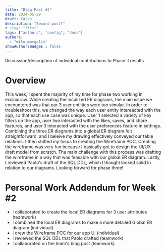 ```yaml
---
title: "Blog Post #2"
date: 2024-05-29
draft: false
description: "Second post!"
# slug: "first"
tags: ["authors", "config", "docs"]
authors:
  - "milo_margolis"
showAuthorsBadges : false
---
```


Discussion/description of individual contributions to Phase II results
# Overview
This week, I spent the majority of my time for phase two working in exclaidraw. While creating the localized ER
diagrams, the main issue we encountered was that our 3 user entiities were too simular. In order to troubleshoot this, 
we changed the way each user entity intereacted with the app, so that each use case was unique. User 1 selected a variety
of key filters on the app, user two interacted with the likes, saves, and share features, and user 3 interacted with the user
preferences feature in settings. Combining the three ER diagrams into a global ER diagram felt straightforward, and I beleive my drawing effectively conveyed our table relations. I then shifted my focus to creating the Wireframe POC. Creating the wireframe was very fun because I basically got to design the UI/UX draft model from scratch. The main challenge with this process was drafting the wireframe in a way that was feasable with our global ER diagram. Lastly, I reviewed Paolo's draft of the SQL DDL, which I thought looked solid in relation to our diagrams. Looking forward for phase three! 


# Personal Work Addendum for Week #2
- I collaborated to create the local ER diagrams for 3 user attributes (teamwork)
- I combined the local ER diagrams to make a more detailed Global ER diagram (individual)
- I drew the Wireframe POC for our app UI (individual)
- I reviewed the SQL DDL that Paolo drafted (teamwork)
- I collaborated on the team's blog post (teamwork)



